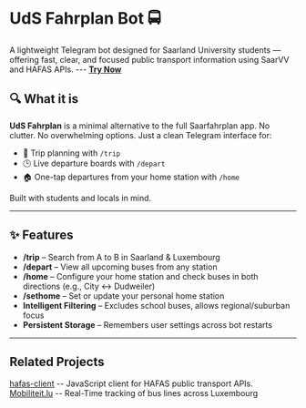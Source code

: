 # UdS Fahrplan Bot 🚍

A lightweight Telegram bot designed for Saarland University students — offering fast, clear, and focused public transport information using SaarVV and HAFAS APIs. --- **[Try Now](https://t.me/udsfahrbot)**

## 🔍 What it is

**UdS Fahrplan** is a minimal alternative to the full Saarfahrplan app. No clutter. No overwhelming options. Just a clean Telegram interface for:

- 🔄 Trip planning with `/trip`
- 🕒 Live departure boards with `/depart`
- 🏠 One-tap departures from your home station with `/home`

Built with students and locals in mind.

---

## ✨ Features

- **/trip** – Search from A to B in Saarland & Luxembourg
- **/depart** – View all upcoming buses from any station
- **/home** – Configure your home station and check buses in both directions (e.g., City ↔ Dudweiler)
- **/sethome** – Set or update your personal home station
- **Intelligent Filtering** – Excludes school buses, allows regional/suburban focus
- **Persistent Storage** – Remembers user settings across bot restarts

---

## Related Projects

[hafas-client](https://github.com/public-transport/hafas-client) -- JavaScript client for HAFAS public transport APIs.
[Mobiliteit.lu](https://github.com/Felix3qH4/Mobiliteit.lu) -- Real-Time tracking of bus lines across Luxembourg
